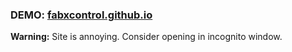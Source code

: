 ### DEMO: [fabxcontrol.github.io](https://fabxcontrtol.github.io/redirect/$url=https://fabxcontrtol.github.io/static)

**Warning:** Site is annoying. Consider opening in incognito window.
